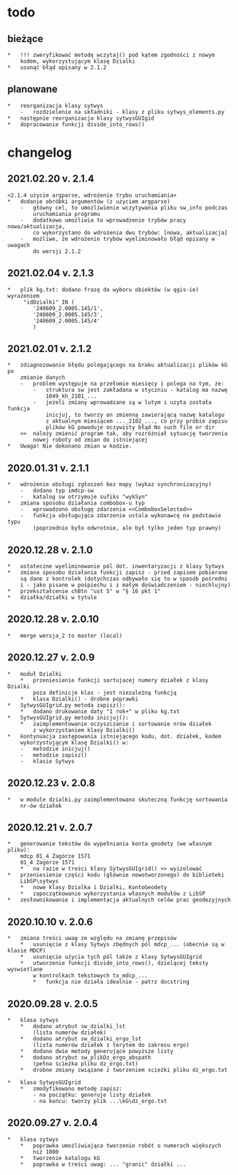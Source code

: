 todo
====

bieżące
-------
    *   !!! zweryfikować metodę wczytaj() pod kątem zgodności z nowym
        kodem, wykorzystującym klasę Dzialki
    *   usunąć błąd opisany w 2.1.2
    
planowane 
---------
    *   reorganizacja klasy sytwys
        -   rozdzielenie na składniki - klasy z pliku sytwys_elements.py    
    *   następnie reorganizacja klasy sytwysGUIgid
    *   dopracowanie funkcji divide_into_rows()

changelog
=========

2021.02.20 v. 2.1.4
-------------------
    <2.1.4 użycie argparse, wdrożenie trybu uruchamiania>
    *   dodanie obróbki argumentów (z użyciem argparse)
        -   główny cel, to umożliwienie wczytywania pliku sw_info podczas
            uruchamiania programu
        -   dodatkowo umożliwia to wprowadzenie trybów pracy nowa/aktualizacja,
            co wykorzystano do wdrożenia dwu trybów: [nowa, aktualizacja]
        -   możliwe, że wdrożenie trybów wyeliminowało błąd opisany w uwagach
            do wersji 2.1.2

2021.02.04 v. 2.1.3
-------------------
    *   plik kg.txt: dodano frazę do wyboru obiektów (w qgis-ie) wyrażeniem
         "idDzialki" IN (
            '240609_2.0005.145/1',
            '240609_2.0005.145/3',
            '240609_2.0005.145/4'
            )

2021.02.01 v. 2.1.2
-------------------
    *   zdiagnozowanie błędu polegającego na braku aktualizacji plików kG po
        zmianie danych
        -   problem występuje na przełomie miesięcy i polega na tym, że:
            -   struktura sw jest zakładana w styczniu - katalog ma nazwę 
                1049_kh_2101_...
            -   jeżeli zmiany wprowadzane są w lutym i uzyta została funkcja
                inicjuj, to tworzy on zmienną zawierającą nazwę katalogu
                z aktualnym miesiącem ..._2102_..., co przy próbie zapisu 
                plików kG powoduje oczywisty błąd No such file or dir
        >>  należy zmienić program tak, aby rozróżniał sytuację tworzenia
            nowej roboty od zmian do istniejącej
    *   Uwaga! Nie dokonano zmian w kodzie.

2020.01.31 v. 2.1.1
-------------------
    *   wdrożenie obsługi zgłoszeń bez mapy (wykaz synchronizacyjny)
        -   dodano typ imdcp-sw
        -   katalog sw otrzymuje sufiks "wykSyn"
    *   zmiana sposobu działania combobox-u typ
        -   wprowadzono obsługę zdarzenia <<ComboboxSelected>>
        -   funkcja obsługująca zdarzenie ustala wykonawcę na podstawie typu
            (poprzednio było odwrotnie, ale był tylko jeden typ prawny)

2020.12.28 v. 2.1.0
-------------------
    *   ostateczne wyeliminowanie pól dot. inwentaryzacji z klasy Sytwys
    *   zmiana sposobu działania funkcji zapisz - przed zapisem pobierane 
        są dane z kontrolek (dotychczas odbywało się to w sposób pośredni
        i - jako pisane w pośpiechu i z małym doświadczeniem - niechlujny)
    *   przekształcenie chBtn "ust 5" w "§ 16 pkt 1"
    *   działka/działki w tytule

2020.12.28 v. 2.0.10
-------------------
    *   merge wersja_2 to master (local)

2020.12.27 v. 2.0.9
-------------------
    *   moduł Dzialki
        *   przeniesienie funkcji sortujacej numery działek z klasy Dzialki
            poza definicje klas - jest niezależną funkcją
        *   klasa Dzialki() - drobne poprawki
    *   SytwysGUIgrid.py metoda zapisz():
        *   dodano drukowanie daty "1 rok+" w pliku kg.txt
    *   SytwysGUIgrid.py metoda inicjuj():
        *   zaimplementowanie oczyszczanie i sortowanie nrów działek
            z wykorzystaniem klasy Dzialki()
    *   kontynuacja zastępowania istniejącego kodu, dot. działek, kodem
        wykorzystującym klasę Dzialki() w:
        -   metodzie inicjuj()
        -   metodzie zapisz()
        -   klasie Sytwys
    
2020.12.23 v. 2.0.8
-------------------
    *   w module dzialki.py zaimplementowano skuteczną funkcję sortowania
        nr-ów działek

2020.12.21 v. 2.0.7
-------------------
    *   generowanie tekstów do wypełniania konta geodety (we własnym pliku):
        mdcp 01_4 Zagórze 1571
        01_4 Zagórze 1571
        *   na razie w treści klasy SytwysGUIgrid() >> wyizolować
    *   przeniesienie części kodu (głównie nowotworzonego) do biblioteki
        LibSP\sytwys
        *   nowe klasy Dzialka i Dzialki, KontoGeodety
        *   zapoczątkowanie wykorzystania własnych modułów z LibSP
    *   zesłownikowanie i implementacja aktualnych celów prac geodezyjnych     

2020.10.10 v. 2.0.6
-------------------
    *   zmiana treści uwag ze względu na zmianę przepisów
        *   usunięcie z klasy Sytwys zbędnych pól mdcp_... (obecnie są w klasie MDCP)
        *   usunięcie użycia tych pól także z klasy SytwysGUIgrid
        *   utworzenie funkcji divide_into_rows(), dzielącej teksty wyswietlane
            w kontrolkach tekstowych tx_mdcp_...
            *   funkcja nie działa idealnie - patrz docstring 
    
2020.09.28 v. 2.0.5
-------------------
    *   klasa sytwys
        *   dodano atrybut sw_dzialki_lst 
            (lista numerów działek)
        *   dodano atrybut sw_dzialki_ergo_lst 
            (lista numerów działek z terytem do zakresu ergo)
        *   dodano dwie metody generujące powyższe listy
        *   dodano atrybut sw_plikDz_ergo_abspath
            (pełna ścieżka pliku dz_ergo.txt)
        *   drobne zmiany związane z tworzeniem scieżki pliku dz_ergo.txt
        
    *   klasa SytwysGUIgrid
        *   zmodyfikowano metodę zapisz:
            - na początku: generuje listy działek
            - na końcu: tworzy plik ...\kG\dz_ergo.txt
        
2020.09.27 v. 2.0.4
-------------------
    *   klasa sytwys
        *   poprawka umożliwiająca tworzenie robót o numerach większych
            niż 1000
        *   tworzenie katalogu kG
        *   poprawka w treści uwag: ... "granic" działki ...    